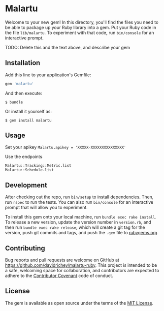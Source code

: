 # Malartu

Welcome to your new gem! In this directory, you'll find the files you need to be able to package up your Ruby library into a gem. Put your Ruby code in the file `lib/malartu`. To experiment with that code, run `bin/console` for an interactive prompt.

TODO: Delete this and the text above, and describe your gem

## Installation

Add this line to your application's Gemfile:

```ruby
gem 'malartu'
```

And then execute:

    $ bundle

Or install it yourself as:

    $ gem install malartu

## Usage

Set your apikey
`Malartu.apikey = 'XXXXX-XXXXXXXXXXXXXXX'`

Use the endpoints
```
Malartu::Tracking::Metric.list
Malartu::Schedule.list
```


## Development

After checking out the repo, run `bin/setup` to install dependencies. Then, run `rspec` to run the tests. You can also run `bin/console` for an interactive prompt that will allow you to experiment.

To install this gem onto your local machine, run `bundle exec rake install`. To release a new version, update the version number in `version.rb`, and then run `bundle exec rake release`, which will create a git tag for the version, push git commits and tags, and push the `.gem` file to [rubygems.org](https://rubygems.org).

## Contributing

Bug reports and pull requests are welcome on GitHub at https://github.com/davidrichey/malartu-ruby. This project is intended to be a safe, welcoming space for collaboration, and contributors are expected to adhere to the [Contributor Covenant](contributor-covenant.org) code of conduct.


## License

The gem is available as open source under the terms of the [MIT License](http://opensource.org/licenses/MIT).
